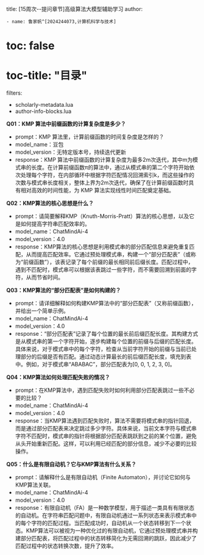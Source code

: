 title: [15周次--提问章节]高级算法大模型辅助学习
author:

    - name: 鲁家帆^[2024244073,计算机科学与技术]

# toc: false
# toc-title: "目录"

filters:
  - scholarly-metadata.lua
  - author-info-blocks.lua

**Q01：KMP 算法中前缀函数的计算复杂度是多少？**
- prompt：KMP 算法里，计算前缀函数的时间复杂度是怎样的？
- model_name：豆包
- model_version：无特定版本号，持续迭代更新
- response：KMP 算法中前缀函数的计算复杂度为最多2m次迭代，其中m为模式串的长度。在计算前缀函数π的算法中，通过从模式串的第二个字符开始依次处理每个字符，在内部循环中根据字符匹配情况回溯索引k，而这些操作的次数与模式串长度相关，整体上界为2m次迭代，确保了在计算前缀函数时具有相对高效的时间性能，为 KMP 算法实现线性时间匹配奠定基础。

**Q02：KMP算法的核心思想是什么？**

- prompt：请简要解释KMP（Knuth-Morris-Pratt）算法的核心思想，以及它是如何提高字符串匹配效率的。
- model_name：ChatMindAi-4
- model_version：4.0
- response：KMP算法的核心思想是利用模式串的部分匹配信息来避免重复匹配，从而提高匹配效率。它通过预处理模式串，构建一个“部分匹配表”（或称为“前缀函数”），该表记录了每个前缀的最长相同前后缀长度。匹配过程中，遇到不匹配时，模式串可以根据该表跳过一些字符，而不需要回溯到前面的字符，从而节省时间。

**Q03：KMP算法的“部分匹配表”是如何构建的？**

- prompt：请详细解释如何构建KMP算法中的“部分匹配表”（又称前缀函数），并给出一个简单示例。
- model_name：ChatMindAi-4
- model_version：4.0
- response：“部分匹配表”记录了每个位置的最长前后缀匹配长度。其构建方式是从模式串的第一个字符开始，逐步构建每个位置的前缀与后缀的匹配长度。具体来说，对于模式串中的每个字符，检查从当前字符开始的前缀与当前已处理部分的后缀是否有匹配。通过动态计算最长的前后缀匹配长度，填充到表中。例如，对于模式串“ABABAC”，部分匹配表为[0, 0, 1, 2, 3, 0]。

**Q04：KMP算法如何处理匹配失败的情况？**

- prompt：在KMP算法中，遇到匹配失败时如何利用部分匹配表跳过一些不必要的比较？
- model_name：ChatMindAi-4
- model_version：4.0
- response：当KMP算法遇到匹配失败时，算法不需要将模式串的指针回退，而是通过部分匹配表来决定跳过多少字符。具体来说，当前文本字符与模式串字符不匹配时，模式串的指针将根据部分匹配表跳跃到之前的某个位置，避免从头开始重新匹配。这样，可以利用已经匹配的部分信息，减少不必要的比较操作。 

**Q05：什么是有限自动机？它与KMP算法有什么关系？**

- prompt：请解释什么是有限自动机（Finite Automaton），并讨论它如何与KMP算法关联。
- model_name：ChatMindAi-4
- model_version：4.0
- response：有限自动机（FA）是一种数学模型，用于描述一类具有有限状态的自动机。在字符串匹配问题中，有限自动机通过一系列状态来表示模式串中的每个字符的匹配过程。当匹配成功时，自动机从一个状态转移到下一个状态。KMP算法可以被视为一种优化过的有限自动机，它通过预处理模式串并构建部分匹配表，将匹配过程中的状态转移简化为无需回溯的跳跃，因此减少了匹配过程中的状态转换次数，提升了效率。

